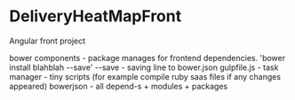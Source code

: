 # DeliveryHeatMapFront
Angular front project

bower components - package manages for frontend dependencies. 'bower install blahblah --save' --save - saving line to bower.json
gulpfile.js - task manager - tiny scripts (for example compile ruby saas files if any changes appeared)
bowerjson - all depend-s + modules + packages

